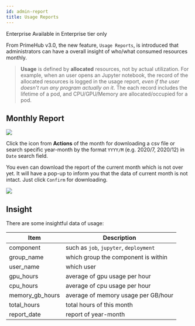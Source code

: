 ```yaml
---
id: admin-report
title: Usage Reports
---
```


<div class="ee-only tooltip">Enterprise
  <span class="tooltiptext">Available in Enterprise tier only</span>
</div>

From PrimeHub v3.0, the new feature, `Usage Reports`, is introduced that administrators can have a overall insight of who/what consumed resources monthly.

>**Usage** is defined by **allocated** resources, not by actual utilization. For example, when an user opens an Jupyter notebook, the record of the allocated resources is logged in the usage report, *even if the user doesn't run any program actually on it*. The each record includes the lifetime of a pod, and CPU/GPU/Memory are allocated/occupied for a pod.

## Monthly Report

![](assets/usage-list.png)

Click the icon from **Actions** of the month for downloading a csv file or search specific year-month by the format `YYYY/M` (e.g. 2020/7, 2020/12) in `Date` search field.

You even can download the report of the current month which is not over yet. It will have a pop-up to inform you that the data of current month is not intact. Just click `Confirm` for downloading.

![](assets/usage-popup.png)

## Insight

There are some insightful data of usage:

|Item|Description|
|-   |-          |
|component|such as `job`, `jupyter`, `deployment`|
|group_name|which group the component is within|
|user_name|which user|
|gpu_hours| average of gpu usage per hour|
|cpu_hours| average of cpu usage per hour|
|memory_gb_hours| average of memory usage per GB/hour|
|total_hours| total hours of this month|
|report_date| report of year-month|
